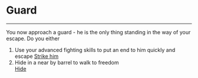 # Guard 
---
You now approach a guard - he is the only thing standing in the way of your escape. 
Do you either 

1. Use your advanced fighting skills to put an end to him quickly and escape 
[Strike him](death.md)
2.  Hide in a near by barrel to walk to freedom   
[Hide](escapesm.md)



